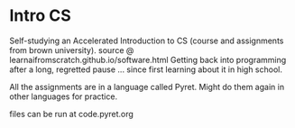 # Intro CS   
Self-studying an Accelerated Introduction to CS (course and assignments from brown university).       source @ learnaifromscratch.github.io/software.html
Getting back into programming after a long, regretted pause ... since first learning about it in high school.

All the assignments are in a language called Pyret.
Might do them again in other languages for practice.


files can be run at code.pyret.org
